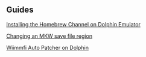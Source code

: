 ## Guides
[Installing the Homebrew Channel on Dolphin Emulator](/guides/dolphin-hbc)

[Changing an MKW save file region](/guides/chgregion-mkwsave)

[Wiimmfi Auto Patcher on Dolphin](/guides/dolphin-wiimmfi)
